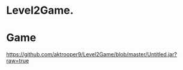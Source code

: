# Level2Game.  

# Game

https://github.com/aktrooper9/Level2Game/blob/master/Untitled.jar?raw=true
